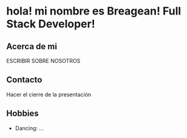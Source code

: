 # hola! mi nombre es Breagean! Full Stack Developer!

## Acerca de mi

ESCRIBIR SOBRE NOSOTROS

## Contacto

Hacer el cierre de la presentación

## Hobbies

- Dancing: ...
